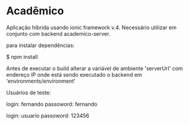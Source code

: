 # Acadêmico

Aplicação híbrida usando ionic framework v.4. Necessário utilizar em conjunto com backend academico-server.

para instalar dependências:

$ npm install

Antes de executar o build alterar a variável de ambiente 'serverUrl' com endereço IP onde está sendo executado o backend em 'environments/environment'

Usuários de teste:

login: fernando  passoword: fernando

login: usuario  passoword: 123456
